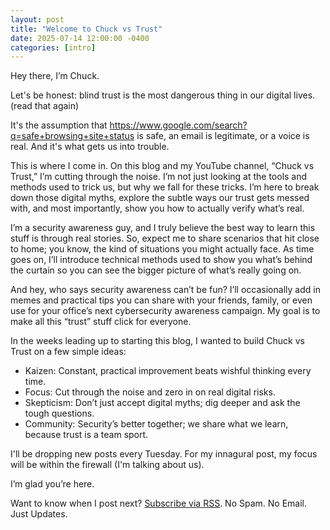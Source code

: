 ```yaml
---
layout: post
title: "Welcome to Chuck vs Trust"
date: 2025-07-14 12:00:00 -0400
categories: [intro]
---
```


Hey there, I’m Chuck.

Let's be honest: blind trust is the most dangerous thing in our digital lives. (read that again)

It's the assumption that https://www.google.com/search?q=safe+browsing+site+status is safe, an email is legitimate, or a voice is real. And it's what gets us into trouble.

This is where I come in. On this blog and my YouTube channel, “Chuck vs Trust,” I’m cutting through the noise. I’m not just looking at the tools and methods used to trick us, but why we fall for these tricks. I’m here to break down those digital myths, explore the subtle ways our trust gets messed with, and most importantly, show you how to actually verify what’s real.

I’m a security awareness guy, and I truly believe the best way to learn this stuff is through real stories. So, expect me to share scenarios that hit close to home; you know, the kind of situations you might actually face. As time goes on, I’ll introduce technical methods used to show you what’s behind the curtain so you can see the bigger picture of what’s really going on.

And hey, who says security awareness can’t be fun? I’ll occasionally add in memes and practical tips you can share with your friends, family, or even use for your office’s next cybersecurity awareness campaign. My goal is to make all this “trust” stuff click for everyone.

In the weeks leading up to starting this blog, I wanted to build Chuck vs Trust on a few simple ideas:

- Kaizen: Constant, practical improvement beats wishful thinking every time.
- Focus: Cut through the noise and zero in on real digital risks.
- Skepticism: Don’t just accept digital myths; dig deeper and ask the tough questions.
- Community: Security’s better together; we share what we learn, because trust is a team sport.

I'll be dropping new posts every Tuesday. For my innagural post, my focus will be within the firewall (I'm talking about us).

I’m glad you’re here.

Want to know when I post next? [Subscribe via RSS](/feed.xml). No Spam. No Email. Just Updates.
